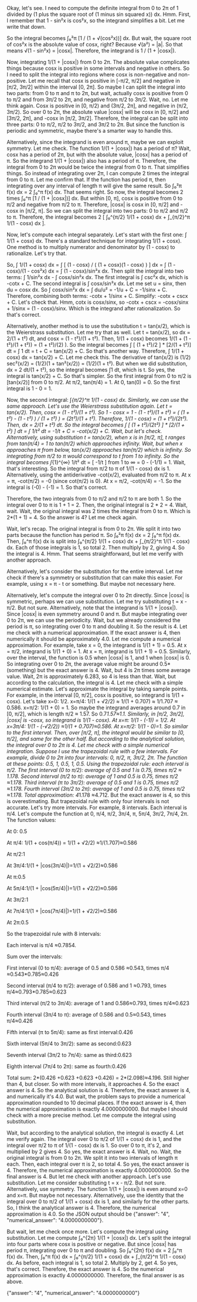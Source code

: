 <think>
Okay, let's see. I need to compute the definite integral from 0 to 2π of 1 divided by (1 plus the square root of (1 minus sin squared x)) dx. Hmm. First, I remember that 1 - sin²x is cos²x, so the integrand simplifies a bit. Let me write that down.

So the integral becomes ∫₀²π [1 / (1 + √(cos²x))] dx. But wait, the square root of cos²x is the absolute value of cosx, right? Because √(a²) = |a|. So that means √(1 - sin²x) = |cosx|. Therefore, the integrand is 1 / (1 + |cosx|).

Now, integrating 1/(1 + |cosx|) from 0 to 2π. The absolute value complicates things because cosx is positive in some intervals and negative in others. So I need to split the integral into regions where cosx is non-negative and non-positive. Let me recall that cosx is positive in [-π/2, π/2] and negative in [π/2, 3π/2] within the interval [0, 2π]. So maybe I can split the integral into two parts: from 0 to π and π to 2π, but wait, actually cosx is positive from 0 to π/2 and from 3π/2 to 2π, and negative from π/2 to 3π/2. Wait, no. Let me think again. Cosx is positive in [0, π/2) and (3π/2, 2π], and negative in (π/2, 3π/2). So over 0 to 2π, the absolute value |cosx| will be cosx in [0, π/2] and [3π/2, 2π], and -cosx in [π/2, 3π/2]. Therefore, the integral can be split into three parts: 0 to π/2, π/2 to 3π/2, and 3π/2 to 2π. But since the function is periodic and symmetric, maybe there's a smarter way to handle this.

Alternatively, since the integrand is even around π, maybe we can exploit symmetry. Let me check. The function 1/(1 + |cosx|) has a period of π? Wait, cosx has a period of 2π, but with the absolute value, |cosx| has a period of π. So the integrand 1/(1 + |cosx|) also has a period of π. Therefore, the integral from 0 to 2π would be twice the integral from 0 to π. That simplifies things. So instead of integrating over 2π, I can compute 2 times the integral from 0 to π. Let me confirm that. If the function has period π, then integrating over any interval of length π will give the same result. So ∫₀²π f(x) dx = 2 ∫₀^π f(x) dx. That seems right. So now, the integral becomes 2 times ∫₀^π [1 / (1 + |cosx|)] dx. But within [0, π], cosx is positive from 0 to π/2 and negative from π/2 to π. Therefore, |cosx| is cosx in [0, π/2] and -cosx in [π/2, π]. So we can split the integral into two parts: 0 to π/2 and π/2 to π. Therefore, the integral becomes 2 [ ∫₀^{π/2} 1/(1 + cosx) dx + ∫_{π/2}^π 1/(1 - cosx) dx ].

Now, let's compute each integral separately. Let's start with the first one: ∫ 1/(1 + cosx) dx. There's a standard technique for integrating 1/(1 + cosx). One method is to multiply numerator and denominator by (1 - cosx) to rationalize. Let's try that.

So, ∫ 1/(1 + cosx) dx = ∫ [ (1 - cosx) / ( (1 + cosx)(1 - cosx) ) ] dx = ∫ (1 - cosx)/(1 - cos²x) dx = ∫ (1 - cosx)/sin²x dx. Then split the integral into two terms: ∫ 1/sin²x dx - ∫ cosx/sin²x dx. The first integral is ∫ csc²x dx, which is -cotx + C. The second integral is ∫ cosx/sin²x dx. Let me set u = sinx, then du = cosx dx. So ∫ cosx/sin²x dx = ∫ du/u² = -1/u + C = -1/sinx + C. Therefore, combining both terms: -cotx + 1/sinx + C. Simplify: -cotx + cscx + C. Let's check that. Hmm, cotx is cosx/sinx, so -cotx + cscx = -cosx/sinx + 1/sinx = (1 - cosx)/sinx. Which is the integrand after rationalization. So that's correct.

Alternatively, another method is to use the substitution t = tan(x/2), which is the Weierstrass substitution. Let me try that as well. Let t = tan(x/2), so dx = 2/(1 + t²) dt, and cosx = (1 - t²)/(1 + t²). Then, 1/(1 + cosx) becomes 1/(1 + (1 - t²)/(1 + t²)) = (1 + t²)/(2) ). So the integral becomes ∫ [ (1 + t²)/2 ] * [2/(1 + t²)] dt = ∫ 1 dt = t + C = tan(x/2) + C. So that's another way. Therefore, ∫ 1/(1 + cosx) dx = tan(x/2) + C. Let me check this. The derivative of tan(x/2) is (1/2) sec²(x/2) = (1/2)(1 + tan²(x/2)) = (1/2)(1 + t²). But when we did substitution, dx = 2 dt/(1 + t²), so the integral becomes ∫1 dt, which is t. So yes, the integral is tan(x/2) + C. So that's simpler. So the first integral from 0 to π/2 is [tan(x/2)] from 0 to π/2. At π/2, tan(π/4) = 1. At 0, tan(0) = 0. So the first integral is 1 - 0 = 1.

Now, the second integral: ∫_{π/2}^π 1/(1 - cosx) dx. Similarly, we can use the same approach. Let's use the Weierstrass substitution again. Let t = tan(x/2). Then, cosx = (1 - t²)/(1 + t²). So 1 - cosx = 1 - (1 - t²)/(1 + t²) = ( (1 + t²) - (1 - t²) ) / (1 + t²) ) = (2t²)/(1 + t²). Therefore, 1/(1 - cosx) = (1 + t²)/(2t²). Then, dx = 2/(1 + t²) dt. So the integral becomes ∫ [ (1 + t²)/(2t²) ] * [2/(1 + t²) ] dt = ∫ 1/t² dt = -1/t + C = -cot(x/2) + C. Wait, but let's check. Alternatively, using substitution t = tan(x/2), when x is in [π/2, π], t ranges from tan(π/4) = 1 to tan(π/2) which approaches infinity. Wait, but when x approaches π from below, tan(x/2) approaches tan(π/2) which is infinity. So integrating from π/2 to π would correspond to t from 1 to infinity. So the integral becomes ∫_{1}^{∞} 1/t² dt = [ -1/t ] from 1 to ∞ = 0 - (-1/1) = 1. Wait, that's interesting. So the integral from π/2 to π of 1/(1 - cosx) dx is 1. Alternatively, using the antiderivative -cot(x/2), evaluated from π/2 to π. At x = π, -cot(π/2) = -0 (since cot(π/2) is 0). At x = π/2, -cot(π/4) = -1. So the integral is (-0) - (-1) = 1. So that's correct.

Therefore, the two integrals from 0 to π/2 and π/2 to π are both 1. So the integral over 0 to π is 1 + 1 = 2. Then, the original integral is 2 * 2 = 4. Wait, wait. Wait, the original integral was 2 times the integral from 0 to π. Which is 2*(1 + 1) = 4. So the answer is 4? Let me check again.

Wait, let's recap. The original integral is from 0 to 2π. We split it into two parts because the function has period π. So ∫₀²π f(x) dx = 2 ∫₀^π f(x) dx. Then, ∫₀^π f(x) dx is split into ∫₀^{π/2} 1/(1 + cosx) dx + ∫_{π/2}^π 1/(1 - cosx) dx. Each of those integrals is 1, so total 2. Then multiply by 2, giving 4. So the integral is 4. Hmm. That seems straightforward, but let me verify with another approach.

Alternatively, let's consider the substitution for the entire interval. Let me check if there's a symmetry or substitution that can make this easier. For example, using x = π - t or something. But maybe not necessary here.

Alternatively, let's compute the integral over 0 to 2π directly. Since |cosx| is symmetric, perhaps we can use substitution. Let me try substituting t = x - π/2. But not sure. Alternatively, note that the integrand is 1/(1 + |cosx|). Since |cosx| is even symmetry around 0 and π. But maybe integrating over 0 to 2π, we can use the periodicity. Wait, but we already considered the period is π, so integrating over 0 to π and doubling it. So the result is 4. Let me check with a numerical approximation. If the exact answer is 4, then numerically it should be approximately 4.0. Let me compute a numerical approximation. For example, take x = 0, the integrand is 1/(1 + 1) = 0.5. At x = π/2, integrand is 1/(1 + 0) = 1. At x = π, integrand is 1/(1 + 1) = 0.5. Similarly, over the interval, the function is 0.5 when |cosx| is 1, and 1 when |cosx| is 0. So integrating over 0 to 2π, the average value might be around 0.5*(something) but the exact answer is 4. Wait, but 4 is 2π times some average value. Wait, 2π is approximately 6.283, so 4 is less than that. Wait, but according to the calculation, the integral is 4. Let me check with a simple numerical estimate. Let's approximate the integral by taking sample points. For example, in the interval [0, π/2], cosx is positive, so integrand is 1/(1 + cosx). Let's take x=0: 1/2. x=π/4: 1/(1 + √2/2) ≈ 1/(1 + 0.707) ≈ 1/1.707 ≈ 0.586. x=π/2: 1/(1 + 0) = 1. So maybe the integrand averages around 0.7 in [0, π/2], which is length π/2 ≈ 1.57. So 0.7*1.57≈1.1. Similarly, in [π/2, 3π/2], |cosx| is -cosx, so integrand is 1/(1 - cosx). At x=π: 1/(1 - (-1)) = 1/2. At x=3π/4: 1/(1 - (-√2/2)) ≈1/(1 + 0.707)≈0.586. At x=π/2: 1/(1 - 0)=1. So similar to the first interval. Then, over [π/2, π], the integral would be similar to [0, π/2], and same for the other half. But according to the analytical solution, the integral over 0 to 2π is 4. Let me check with a simple numerical integration. Suppose I use the trapezoidal rule with a few intervals. For example, divide 0 to 2π into four intervals: 0, π/2, π, 3π/2, 2π. The function at these points: 0.5, 1, 0.5, 1, 0.5. Using the trapezoidal rule: each interval is π/2. The first interval (0 to π/2): average of 0.5 and 1 is 0.75, times π/2 ≈ 1.178. Second interval (π/2 to π): average of 1 and 0.5 is 0.75, times π/2 ≈1.178. Third interval (π to 3π/2): average of 0.5 and 1 is 0.75, times π/2 ≈1.178. Fourth interval (3π/2 to 2π): average of 1 and 0.5 is 0.75, times π/2 ≈1.178. Total approximation: 4*1.178 ≈4.712. But the exact answer is 4, so this is overestimating. But trapezoidal rule with only four intervals is not accurate. Let's try more intervals. For example, 8 intervals. Each interval is π/4. Let's compute the function at 0, π/4, π/2, 3π/4, π, 5π/4, 3π/2, 7π/4, 2π. The function values:

At 0: 0.5

At π/4: 1/(1 + cos(π/4)) = 1/(1 + √2/2) ≈1/(1.707)≈0.586

At π/2:1

At 3π/4:1/(1 + |cos(3π/4)|)=1/(1 + √2/2)≈0.586

At π:0.5

At 5π/4:1/(1 + |cos(5π/4)|)=1/(1 + √2/2)≈0.586

At 3π/2:1

At 7π/4:1/(1 + |cos(7π/4)|)=1/(1 + √2/2)≈0.586

At 2π:0.5

So the trapezoidal rule with 8 intervals:

Each interval is π/4 ≈0.7854.

Sum over the intervals:

First interval (0 to π/4): average of 0.5 and 0.586 ≈0.543, times π/4 ≈0.543*0.785≈0.426

Second interval (π/4 to π/2): average of 0.586 and 1 ≈0.793, times π/4≈0.793*0.785≈0.623

Third interval (π/2 to 3π/4): average of 1 and 0.586≈0.793, times π/4≈0.623

Fourth interval (3π/4 to π): average of 0.586 and 0.5≈0.543, times π/4≈0.426

Fifth interval (π to 5π/4): same as first interval:0.426

Sixth interval (5π/4 to 3π/2): same as second:0.623

Seventh interval (3π/2 to 7π/4): same as third:0.623

Eighth interval (7π/4 to 2π): same as fourth:0.426

Total sum: 2*(0.426 +0.623 +0.623 +0.426) = 2*(2.098)≈4.196. Still higher than 4, but closer. So with more intervals, it approaches 4. So the exact answer is 4. So the analytical solution is 4. Therefore, the exact answer is 4, and numerically it's 4.0. But wait, the problem says to provide a numerical approximation rounded to 10 decimal places. If the exact answer is 4, then the numerical approximation is exactly 4.0000000000. But maybe I should check with a more precise method. Let me compute the integral using substitution.

Wait, but according to the analytical solution, the integral is exactly 4. Let me verify again. The integral over 0 to π/2 of 1/(1 + cosx) dx is 1, and the integral over π/2 to π of 1/(1 - cosx) dx is 1. So over 0 to π, it's 2, and multiplied by 2 gives 4. So yes, the exact answer is 4. Wait, no. Wait, the original integral is from 0 to 2π. We split it into two intervals of length π each. Then, each integral over π is 2, so total 4. So yes, the exact answer is 4. Therefore, the numerical approximation is exactly 4.0000000000. So the final answer is 4. But let me check with another approach. Let's use substitution. Let me consider substituting t = x - π/2. But not sure. Alternatively, use symmetry. The function 1/(1 + |cosx|) is even around x=0 and x=π. But maybe not necessary. Alternatively, use the identity that the integral over 0 to π/2 of 1/(1 + cosx) dx is 1, and similarly for the other parts. So, I think the analytical answer is 4. Therefore, the numerical approximation is 4.0. So the JSON output should be {"answer": "4", "numerical_answer": "4.0000000000"}.

But wait, let me check once more. Let's compute the integral using substitution. Let me compute ∫₀^{2π} 1/(1 + |cosx|) dx. Let's split the integral into four parts where cosx is positive or negative. But since |cosx| has period π, integrating over 0 to π and doubling. So ∫₀^{2π} f(x) dx = 2 ∫₀^π f(x) dx. Then, ∫₀^π f(x) dx = ∫₀^{π/2} 1/(1 + cosx) dx + ∫_{π/2}^π 1/(1 - cosx) dx. As before, each integral is 1, so total 2. Multiply by 2, get 4. So yes, that's correct. Therefore, the exact answer is 4. So the numerical approximation is exactly 4.0000000000. Therefore, the final answer is as above.
</think>

{"answer": "4", "numerical_answer": "4.0000000000"}